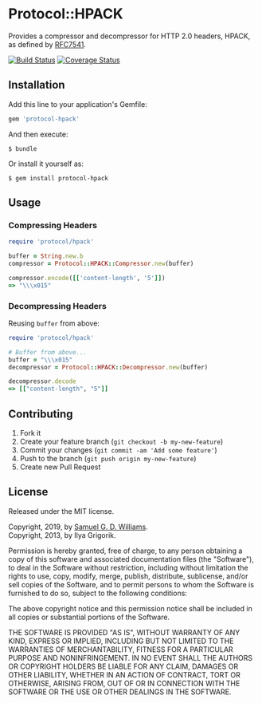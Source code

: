 # Protocol::HPACK

Provides a compressor and decompressor for HTTP 2.0 headers, HPACK, as defined by [RFC7541](https://tools.ietf.org/html/rfc7541).

[![Build Status](https://secure.travis-ci.com/socketry/protocol-hpack.svg)](http://travis-ci.com/socketry/protocol-hpack)
[![Coverage Status](https://coveralls.io/repos/github/socketry/protocol-hpack/badge.svg?branch=master)](https://coveralls.io/github/socketry/protocol-hpack?branch=master)

## Installation

Add this line to your application's Gemfile:

```ruby
gem 'protocol-hpack'
```

And then execute:

	$ bundle

Or install it yourself as:

	$ gem install protocol-hpack

## Usage

### Compressing Headers

```ruby
require 'protocol/hpack'

buffer = String.new.b
compressor = Protocol::HPACK::Compressor.new(buffer)

compressor.encode([['content-length', '5']])
=> "\\\x015"
```

### Decompressing Headers

Reusing `buffer` from above:

```ruby
require 'protocol/hpack'

# Buffer from above...
buffer = "\\\x015"
decompressor = Protocol::HPACK::Decompressor.new(buffer)

decompressor.decode
=> [["content-length", "5"]]
```

## Contributing

1. Fork it
2. Create your feature branch (`git checkout -b my-new-feature`)
3. Commit your changes (`git commit -am 'Add some feature'`)
4. Push to the branch (`git push origin my-new-feature`)
5. Create new Pull Request

## License

Released under the MIT license.

Copyright, 2019, by [Samuel G. D. Williams](http://www.codeotaku.com/samuel-williams).  
Copyright, 2013, by Ilya Grigorik.  

Permission is hereby granted, free of charge, to any person obtaining a copy
of this software and associated documentation files (the "Software"), to deal
in the Software without restriction, including without limitation the rights
to use, copy, modify, merge, publish, distribute, sublicense, and/or sell
copies of the Software, and to permit persons to whom the Software is
furnished to do so, subject to the following conditions:

The above copyright notice and this permission notice shall be included in
all copies or substantial portions of the Software.

THE SOFTWARE IS PROVIDED "AS IS", WITHOUT WARRANTY OF ANY KIND, EXPRESS OR
IMPLIED, INCLUDING BUT NOT LIMITED TO THE WARRANTIES OF MERCHANTABILITY,
FITNESS FOR A PARTICULAR PURPOSE AND NONINFRINGEMENT. IN NO EVENT SHALL THE
AUTHORS OR COPYRIGHT HOLDERS BE LIABLE FOR ANY CLAIM, DAMAGES OR OTHER
LIABILITY, WHETHER IN AN ACTION OF CONTRACT, TORT OR OTHERWISE, ARISING FROM,
OUT OF OR IN CONNECTION WITH THE SOFTWARE OR THE USE OR OTHER DEALINGS IN
THE SOFTWARE.
